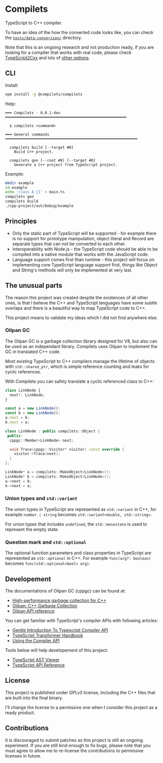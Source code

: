 # Compilets

TypeScript to C++ compiler.

To have an idea of the how the converted code looks like, you can check the
[`tests/data-conversion/`](https://github.com/compilets/compilets/tree/main/tests/data-conversion)
directory.

Note that this is an ongoing research and not production ready, if you are
looking for a compiler that works with real code, please check
[TypeScript2Cxx](https://github.com/ASDAlexander77/TypeScript2Cxx) and lots of
[other options](https://news.ycombinator.com/item?id=22756657).

## CLI

Install:

```sh
npm install -g @compilets/compilets
```

Help:

```
━━━ Compilets - 0.0.1-dev ━━━━━━━━━━━━━━━━━━━━━━━━━━━━━━━━━━━━━━━━━━━━━━━━━━━━━━━

  $ compilets <command>

━━━ General commands ━━━━━━━━━━━━━━━━━━━━━━━━━━━━━━━━━━━━━━━━━━━━━━━━━━━━━━━━━━━━

  compilets build [--target #0]
    Build C++ project.

  compilets gen [--root #0] [--target #0]
    Generate a C++ project from TypeScript project.
```

Example:

```sh
mkdir example
cd example
echo 'class A {}' > main.ts
compilets gen
compilets build
./cpp-project/out/Debug/example
```

## Principles

* Only the static part of TypeScript will be supported - for example there is no
  support for prototype manipulation, object literal and Record are separate
  types that can not be converted to each other.
* Interoperability with Node.js - the TypeScript code should be able to be
  compiled into a native module that works with the JavaScript code.
* Language support comes first than runtime - this project will focus on
  implementing core TypeScript language support first, things like Object and
  String's methods will only be implemented at very last.

## The unusual parts

The reason this project was created despite the existences of all other ones, is
that I believe the C++ and TypeScript languages have some subtle overlaps and
there is a beautiful way to map TypeScript code to C++.

This project means to validate my ideas which I did not find anywhere else.

### Oilpan GC

The Oilpan GC is a garbage collection library designed for V8, but also can be
used as an independant library. Compilets uses Oilpan to implement the GC in
translated C++ code.

Most existing TypeScript to C++ compilers manage the lifetime of objects with
`std::shared_ptr`, which is simple reference counting and leaks for cyclic
references.

With Compilets you can safely translate a cyclic referenced class to C++:

```typescript
class LinkNode {
  next?: LinkNode;
}

const a = new LinkNode();
const b = new LinkNode();
a.next = b;
b.next = a;
```

```cpp
class LinkNode : public compilets::Object {
 public:
  cppgc::Member<LinkNode> next;

  void Trace(cppgc::Visitor* visitor) const override {
    visitor->Trace(next);
  }
};

LinkNode* a = compilets::MakeObject<LinkNode>();
LinkNode* b = compilets::MakeObject<LinkNode>();
a->next = b;
b->next = a;
```

### Union types and `std::variant`

The union types in TypeScript are represented as `std::variant` in C++, for
example `number | string` becomes `std::variant<double, std::string>`.

For union types that includes `undefined`, the `std::monostate` is used to
represent the empty state.

### Question mark and `std::optional`

The optional function parameters and class properties in TypeScript are
represented as `std::optional` in C++. For example `func(arg?: boolean)` becomes
`func(std::optional<bool> arg)`.

## Developement

The documentations of Oilpan GC (cppgc) can be found at:

* [High-performance garbage collection for C++](https://v8.dev/blog/high-performance-cpp-gc)
* [Oilpan: C++ Garbage Collection](https://github.com/compilets/cppgc)
* [Oilpan API reference](https://chromium.googlesource.com/chromium/src/+/main/third_party/blink/renderer/platform/heap/BlinkGCAPIReference.md)

You can get familiar with TypeScript's compiler APIs with following articles:

* [Gentle Introduction To Typescript Compiler API](https://january.sh/posts/gentle-introduction-to-typescript-compiler-api)
* [TypeScript Transformer Handbook](https://github.com/itsdouges/typescript-transformer-handbook)
* [Using the Compiler API](https://github.com/microsoft/TypeScript/wiki/Using-the-Compiler-API)

Tools below will help developement of this project:

* [TypeScript AST Viewer](https://ts-ast-viewer.com/)
* [TypeScript API Reference](https://typestrong.org/typedoc-auto-docs/typedoc/modules/TypeScript.html)

## License

This project is published under GPLv3 license, including the C++ files that are
built into the final binary.

I'll change the license to a permissive one when I consider this project as a
ready product.

## Contributions

It is discouraged to submit patches as this project is still an ongoing
experiment. If you are still kind enough to fix bugs, please note that you must
agree to allow me to re-license the contributions to permissive licenses in
future.
